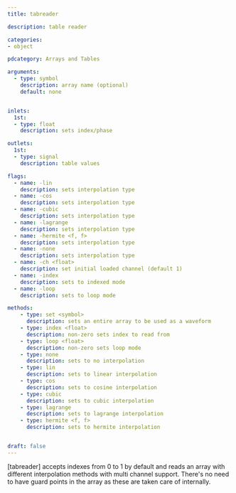 ```yaml
---
title: tabreader

description: table reader

categories:
- object

pdcategory: Arrays and Tables

arguments:
  - type: symbol
    description: array name (optional)
    default: none


inlets:
  1st:
  - type: float
    description: sets index/phase

outlets:
  1st:
  - type: signal
    description: table values

flags:
  - name: -lin
    description: sets interpolation type
  - name: -cos
    description: sets interpolation type
  - name: -cubic
    description: sets interpolation type
  - name: -lagrange
    description: sets interpolation type
  - name: -hermite <f, f>
    description: sets interpolation type
  - name: -none
    description: sets interpolation type
  - name: -ch <float>
    description: set initial loaded channel (default 1)
  - name: -index
    description: sets to indexed mode
  - name: -loop
    description: sets to loop mode

methods:
    - type: set <symbol>
      description: sets an entire array to be used as a waveform
    - type: index <float>
      description: non-zero sets index to read from
    - type: loop <float>
      description: non-zero sets loop mode
    - type: none
      description: sets to no interpolation
    - type: lin
      description: sets to linear interpolation
    - type: cos
      description: sets to cosine interpolation
    - type: cubic
      description: sets to cubic interpolation
    - type: lagrange
      description: sets to lagrange interpolation
    - type: hermite <f, f>
      description: sets to hermite interpolation


draft: false
---
```


[tabreader] accepts indexes from 0 to 1 by default and reads an array with different interpolation methods with multi channel support. There's no need to have guard points in the array as these are taken care of internally.
